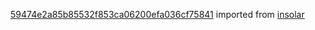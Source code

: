 [59474e2a85b85532f853ca06200efa036cf75841](https://github.com/insolar/insolar/commit/59474e2a85b85532f853ca06200efa036cf75841) imported from [insolar](https://github.com/insolar/insolar)
